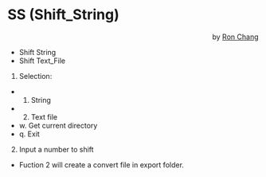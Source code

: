 # SS (Shift_String)
<p align="right">by <a href="">Ron Chang</a></p>

+ Shift String
+ Shift Text_File


1. Selection:
- 1. String
- 2. Text file
- w. Get current directory
- q. Exit

2. Input a number to shift

* Fuction 2 will create a convert file in export folder.

